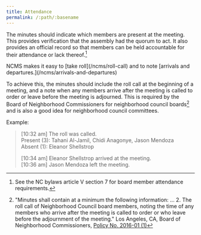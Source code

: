 ```yaml
---
title: Attendance
permalink: /:path/:basename
---
```


The minutes should
indicate which members
are present
at the meeting.
This provides verification
that the assembly
had the quorum to act.
It also provides
an official record
so that members
can be held accountable
for their attendance
or lack thereof.[^bylawsattendance]

<aside class="callout" role="complementary" markdown="1">
NCMS makes
it easy
to [take roll](/ncms/roll-call)
and to note [arrivals and departures.](/ncms/arrivals-and-departures)
</aside>

To achieve this,
the minutes should include
the roll call
at the beginning
of a meeting,
and a note
when any members arrive
after the meeting
is called to order
or leave
before the meeting
is adjourned.
This is required
by the Board
of Neighborhood Commissioners
for neighborhood council boards[^boncattendance]
and is also
a good idea
for neighborhood council committees.

Example:

> [10:32 am] The roll was called.  
> Present (3): Tahani Al-Jamil, Chidi Anagonye, Jason Mendoza  
> Absent (1): Eleanor Shellstrop  
>
> [10:34 am] Eleanor Shellstrop arrived at the meeting.  
> [10:36 am] Jason Mendoza left the meeting.  

[^bylawsattendance]:
    See the NC bylaws
    article V section 7
    for board member
    attendance requirements.

[^boncattendance]:
     "Minutes shall contain
     at a minimum
     the following information: ... 2.
     The roll call
     of Neighborhood Council board members,
     noting the time
     of any members
     who arrive
     after the meeting
     is called to order
     or who leave
     before the adjournment
     of the meeting."
     Los Angeles, CA,
     Board of Neighborhood Commissioners,
     [Policy No. 2016-01 (1)](https://empowerla.org/wp-content/uploads/2019/03/Amended-Minutes-Policy-Resolution1-03.18.19.pdf)
